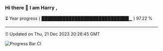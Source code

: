 ### Hi there 👋 I am Harry , 

⏳ Year progress { █████████████████████████████▁ } 97.22 %

---

⏰ Updated on Thu, 21 Dec 2023 20:26:45 GMT

![Progress Bar CI](https://github.com/duykhang68/duykhang68/workflows/Progress%20Bar%20CI/badge.svg)
